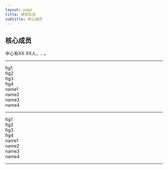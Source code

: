 ```yaml
---
layout: page
title: 研究队伍
subtitle: 核心成员
---
```

<!--
 * @Author: Conghao Wong
 * @Date: 2023-03-08 19:13:03
 * @LastEditors: Conghao Wong
 * @LastEditTime: 2023-03-08 22:15:08
 * @Description: file content
 * @Github: https://cocoon2wong.github.io
 * Copyright 2023 Conghao Wong, All Rights Reserved.
-->

<link rel="stylesheet" type="text/css" href="/assets/css/user.css">

## 核心成员

中心有XX XX人，...。


---

<div class="team_table">
    <div>fig1</div>
    <div>fig2</div>
    <div>fig3</div>
    <div>fig4</div>
    <div>name1</div>
    <div>name2</div>
    <div>name3</div>
    <div>name4</div>
</div>

---

<div class="team_table">
    <div>fig1</div>
    <div>fig2</div>
    <div>fig3</div>
    <div>fig4</div>
    <div>name1</div>
    <div>name2</div>
    <div>name3</div>
    <div>name4</div>
</div>

---
